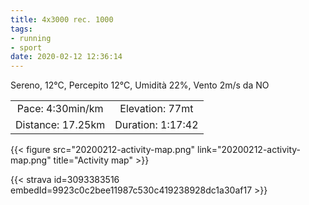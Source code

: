 ```yaml
---
title: 4x3000 rec. 1000
tags:
- running
- sport
date: 2020-02-12 12:36:14
---
```

Sereno, 12°C, Percepito 12°C, Umidità 22%, Vento 2m/s da NO

| | |
| :-: | :-: |
| Pace: 4:30min/km | Elevation: 77mt |
| Distance: 17.25km | Duration: 1:17:42 |



{{< figure src="20200212-activity-map.png" link="20200212-activity-map.png" title="Activity map" >}}


{{< strava id=3093383516 embedId=9923c0c2bee11987c530c419238928dc1a30af17 >}}
